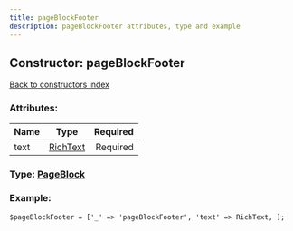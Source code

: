```yaml
---
title: pageBlockFooter
description: pageBlockFooter attributes, type and example
---
```

## Constructor: pageBlockFooter  
[Back to constructors index](index.md)



### Attributes:

| Name     |    Type       | Required |
|----------|:-------------:|---------:|
|text|[RichText](../types/RichText.md) | Required|



### Type: [PageBlock](../types/PageBlock.md)


### Example:

```
$pageBlockFooter = ['_' => 'pageBlockFooter', 'text' => RichText, ];
```  

